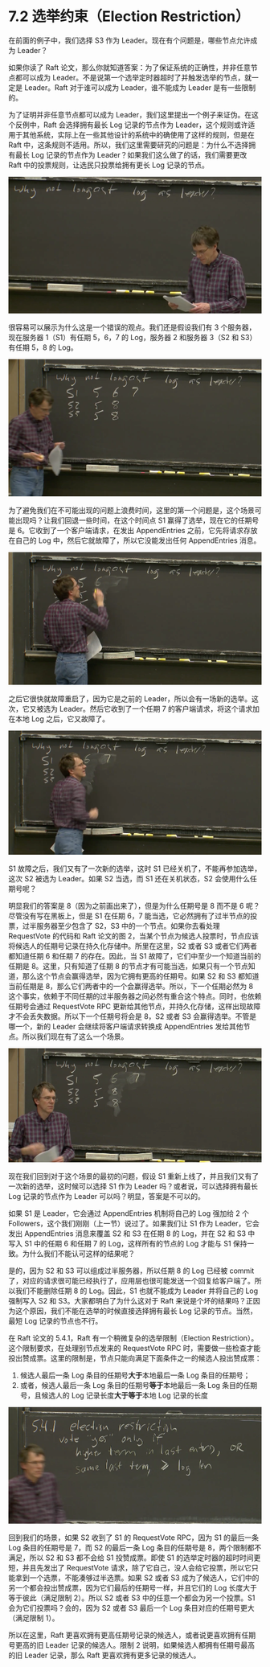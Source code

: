 # 7.2 选举约束（Election Restriction）

在前面的例子中，我们选择 S3 作为 Leader。现在有个问题是，哪些节点允许成为 Leader？

如果你读了 Raft 论文，那么你就知道答案：为了保证系统的正确性，并非任意节点都可以成为 Leader。不是说第一个选举定时器超时了并触发选举的节点，就一定是 Leader。Raft 对于谁可以成为 Leader，谁不能成为 Leader 是有一些限制的。

为了证明并非任意节点都可以成为 Leader，我们这里提出一个例子来证伪。在这个反例中，Raft 会选择拥有最长 Log 记录的节点作为 Leader，这个规则或许适用于其他系统，实际上在一些其他设计的系统中的确使用了这样的规则，但是在 Raft 中，这条规则不适用。所以，我们这里需要研究的问题是：为什么不选择拥有最长 Log 记录的节点作为 Leader？如果我们这么做了的话，我们需要更改 Raft 中的投票规则，让选民只投票给拥有更长 Log 记录的节点。

![](<../assets/image (55).png>)

很容易可以展示为什么这是一个错误的观点。我们还是假设我们有 3 个服务器，现在服务器 1（S1）有任期 5，6，7 的 Log，服务器 2 和服务器 3（S2 和 S3）有任期 5，8 的 Log。

![](<../assets/image (56).png>)

为了避免我们在不可能出现的问题上浪费时间，这里的第一个问题是，这个场景可能出现吗？让我们回退一些时间，在这个时间点 S1 赢得了选举，现在它的任期号是 6。它收到了一个客户端请求，在发出 AppendEntries 之前，它先将请求存放在自己的 Log 中，然后它就故障了，所以它没能发出任何 AppendEntries 消息。

![](<../assets/image (57).png>)

之后它很快就故障重启了，因为它是之前的 Leader，所以会有一场新的选举。这次，它又被选为 Leader。然后它收到了一个任期 7 的客户端请求，将这个请求加在本地 Log 之后，它又故障了。

![](<../assets/image (58).png>)

S1 故障之后，我们又有了一次新的选举，这时 S1 已经关机了，不能再参加选举，这次 S2 被选为 Leader。如果 S2 当选，而 S1 还在关机状态，S2 会使用什么任期号呢？

明显我们的答案是 8（因为之前画出来了），但是为什么任期号是 8 而不是 6 呢？尽管没有写在黑板上，但是 S1 在任期 6，7 能当选，它必然拥有了过半节点的投票，过半服务器至少包含了 S2，S3 中的一个节点。如果你去看处理 RequestVote 的代码和 Raft 论文的图 2，当某个节点为候选人投票时，节点应该将候选人的任期号记录在持久化存储中。所里在这里，S2 或者 S3 或者它们两者都知道任期 6 和任期 7 的存在。因此，当 S1 故障了，它们中至少一个知道当前的任期是 8。这里，只有知道了任期 8 的节点才有可能当选，如果只有一个节点知道，那么这个节点会赢得选举，因为它拥有更高的任期号。如果 S2 和 S3 都知道当前任期是 8，那么它们两者中的一个会赢得选举。所以，下一个任期必然为 8 这个事实，依赖于不同任期的过半服务器之间必然有重合这个特点。同时，也依赖任期号会通过 RequestVote RPC 更新给其他节点，并持久化存储，这样出现故障才不会丢失数据。所以下一个任期号将会是 8，S2 或者 S3 会赢得选举。不管是哪一个，新的 Leader 会继续将客户端请求转换成 AppendEntries 发给其他节点。所以我们现在有了这么一个场景。

![](<../assets/image (59).png>)

现在我们回到对于这个场景的最初的问题，假设 S1 重新上线了，并且我们又有了一次新的选举，这时候可以选择 S1 作为 Leader 吗？或者说，可以选择拥有最长 Log 记录的节点作为 Leader 可以吗？明显，答案是不可以的。

如果 S1 是 Leader，它会通过 AppendEntries 机制将自己的 Log 强加给 2 个 Followers，这个我们刚刚（上一节）说过了。如果我们让 S1 作为 Leader，它会发出 AppendEntries 消息来覆盖 S2 和 S3 在任期 8 的 Log，并在 S2 和 S3 中写入 S1 中的任期 6 和任期 7 的 Log，这样所有的节点的 Log 才能与 S1 保持一致。为什么我们不能认可这样的结果呢？

是的，因为 S2 和 S3 可以组成过半服务器，所以任期 8 的 Log 已经被 commit 了，对应的请求很可能已经执行了，应用层也很可能发送一个回复给客户端了。所以我们不能删除任期 8 的 Log。因此，S1 也就不能成为 Leader 并将自己的 Log 强制写入 S2 和 S3。大家都明白了为什么这对于 Raft 来说是个坏的结果吗？正因为这个原因，我们不能在选举的时候直接选择拥有最长 Log 记录的节点。当然，最短 Log 记录的节点也不行。

在 Raft 论文的 5.4.1，Raft 有一个稍微复杂的选举限制（Election Restriction）。这个限制要求，在处理别节点发来的 RequestVote RPC 时，需要做一些检查才能投出赞成票。这里的限制是，节点只能向满足下面条件之一的候选人投出赞成票：

1. 候选人最后一条 Log 条目的任期号**大于**本地最后一条 Log 条目的任期号；
2. 或者，候选人最后一条 Log 条目的任期号**等于**本地最后一条 Log 条目的任期号，且候选人的 Log 记录长度**大于等于**本地 Log 记录的长度

![](<../assets/image (60).png>)

回到我们的场景，如果 S2 收到了 S1 的 RequestVote RPC，因为 S1 的最后一条 Log 条目的任期号是 7，而 S2 的最后一条 Log 条目的任期号是 8，两个限制都不满足，所以 S2 和 S3 都不会给 S1 投赞成票。即使 S1 的选举定时器的超时时间更短，并且先发出了 RequestVote 请求，除了它自己，没人会给它投票，所以它只能拿到一个选票，不能凑够过半选票。如果 S2 或者 S3 成为了候选人，它们中的另一个都会投出赞成票，因为它们最后的任期号一样，并且它们的 Log 长度大于等于彼此（满足限制 2）。所以 S2 或者 S3 中的任意一个都会为另一个投票。S1 会为它们投票吗？会的，因为 S2 或者 S3 最后一个 Log 条目对应的任期号更大（满足限制 1）。

所以在这里，Raft 更喜欢拥有更高任期号记录的候选人，或者说更喜欢拥有任期号更高的旧 Leader 记录的候选人。限制 2 说明，如果候选人都拥有任期号最高的旧 Leader 记录，那么 Raft 更喜欢拥有更多记录的候选人。
